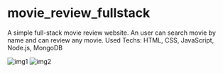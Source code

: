 # movie_review_fullstack
A simple full-stack movie review website. An user can search movie by name and can review any movie. 
Used Techs: HTML, CSS, JavaScript, Node.js, MongoDB

![img1](https://github.com/nazmul609/movie_review_fullstack/assets/69470912/ed8a9ff9-b780-4283-ac57-24c4ef4d649a)
![img2](https://github.com/nazmul609/movie_review_fullstack/assets/69470912/0e4645bd-f898-42ee-8e78-b12ad5da6761)
